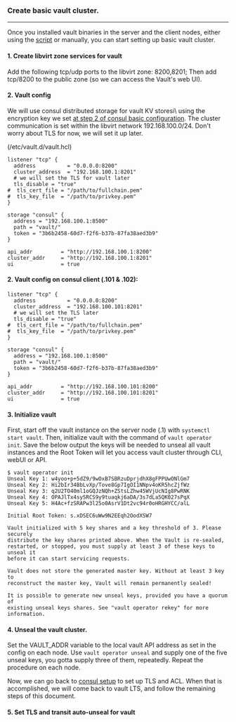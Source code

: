 
### Create basic vault cluster. 
---

Once you installed vault binaries in the server and the client nodes, either using the [script](../bin/install_cluster.sh) or manually, you can start setting up basic vault cluster.

#### 1. Create libvirt zone services for vault

Add the following tcp/udp ports to the libvirt zone: 8200,8201; Then add tcp/8200 to the public zone (so we can access the Vault's web UI).

#### 2. Vault config 

We will use consul distributed storage for vault KV storesi\ using the encryption key we set [at step 2 of consul basic configuration](https://github.com/dominikmi/hashistuff/tree/master/consul#2-create-consul-encryption-key). The cluster communication is set within the libvirt network 192.168.100.0/24. Don't worry about TLS for now, we will set it up later.

(/etc/vault.d/vault.hcl)

```
listener "tcp" {
  address          = "0.0.0.0:8200"
  cluster_address  = "192.168.100.1:8201"
  # we will set the TLS for vault later
  tls_disable = "true"
#  tls_cert_file = "/path/to/fullchain.pem"
#  tls_key_file  = "/path/to/privkey.pem"
}

storage "consul" {
  address = "192.168.100.1:8500"
  path = "vault/"
  token = "3b6b2458-60d7-f2f6-b37b-87fa38aed3b9"
}

api_addr         = "http://192.168.100.1:8200"
cluster_addr     = "http://192.168.100.1:8201"
ui               = true
``` 

#### 2. Vault config on consul client (.101 & .102):

```
listener "tcp" {
  address          = "0.0.0.0:8200"
  cluster_address  = "192.168.100.101:8201"
  # we will set the TLS later
  tls_disable = "true"
#  tls_cert_file = "/path/to/fullchain.pem"
#  tls_key_file  = "/path/to/privkey.pem"
}

storage "consul" {
  address = "192.168.100.1:8500"
  path = "vault/"
  token = "3b6b2458-60d7-f2f6-b37b-87fa38aed3b9"
}

api_addr         = "http://192.168.100.101:8200"
cluster_addr     = "http://192.168.100.101:8201"
ui               = true
```

#### 3. Initialize vault 

First, start off the vault instance on the server node (.1) with `systemctl start vault`. Then, initialize vault  with the command of `vault operator init`. Save the below output the keys will be needed to unseal all vault instances and the Root Token will let you access vault cluster through CLI, webUI or API.

```
$ vault operator init
Unseal Key 1: w4yoo+p+5dZ9/9wOxB7SBRzuDprjdhX8gFPPUwONlGm7
Unseal Key 2: Hi2bIr34BbLvXp/Tove8Gp7IgOI1NNpv4oKR5hcZjfWz
Unseal Key 3: q2U2TO40ml1oGQJzNQh+ZStsLZhw45WVjUcNIg8PwRNK
Unseal Key 4: OPAJlTx4sySRCS9y9tuaqkj6aDA/3s7dLa5QK027sPqX
Unseal Key 5: H4Ac+fzSRAPw3l25o0AsrV1Dt2vc94r0oHRGHYCC/alL

Initial Root Token: s.xDSEC6uWw9N2EEqh2OodXSW7

Vault initialized with 5 key shares and a key threshold of 3. Please securely
distribute the key shares printed above. When the Vault is re-sealed,
restarted, or stopped, you must supply at least 3 of these keys to unseal it
before it can start servicing requests.

Vault does not store the generated master key. Without at least 3 key to
reconstruct the master key, Vault will remain permanently sealed!

It is possible to generate new unseal keys, provided you have a quorum of
existing unseal keys shares. See "vault operator rekey" for more information.
```

#### 4. Unseal the vault cluster.

Set the VAULT_ADDR variable to the local vault API address as set in the config on each node.
Use `vault operator unseal` and supply one of the five unseal keys, you gotta supply three of them, repeatedly.
Repeat the procedure on each node.

Now, we can go back to [consul setup](../consul/README.md) to set up TLS and ACL. When that is accomplished, we will come back to vault LTS, and follow the remaining steps of this document.

#### 5. Set TLS and transit auto-unseal for vault

